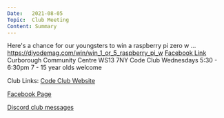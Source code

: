 ```yaml
---
Date:   2021-08-05
Topic:  Club Meeting
Content: Summary
---
```

Here's a chance for our youngsters to win a raspberry pi zero w ... https://diyodemag.com/win/win_1_or_5_raspberry_pi_w
[Facebook Link](https://www.facebook.com/1481985248595237/posts/3971863472940723/)
Curborough Community Centre
WS13 7NY
Code Club
Wednesdays 5:30 - 6:30pm
7 - 15 year olds welcome

Club Links:
[Code Club Website](https://lichfield-code-club.github.io/)

[Facebook Page](https://www.facebook.com/LichfieldCoders)

[Discord club messages](https://discord.gg/szz6xGK)
